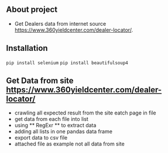 ## About project ##
* Get Dealers data from internet source https://www.360yieldcenter.com/dealer-locator/.

## Installation ##
` pip install selenium `
` pip install beautifulsoup4 `


## Get Data from site https://www.360yieldcenter.com/dealer-locator/ ##
 * crawling all expected result from the site eatch page in file 
 * get data from each file into list
 * using ** RegExr ** to extract data 
 * adding all lists in one pandas data frame
 * export data to csv file
 * attached file as example not all data from site
